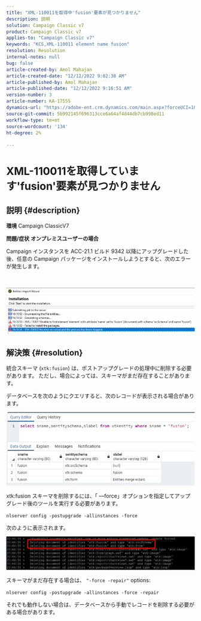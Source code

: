 ```yaml
---
title: "XML-110011を取得中'fusion'要素が見つかりません"
description: 説明
solution: Campaign Classic v7
product: Campaign Classic v7
applies-to: "Campaign Classic v7"
keywords: "KCS,XML-110011 element name fusion"
resolution: Resolution
internal-notes: null
bug: false
article-created-by: Amol Mahajan
article-created-date: "12/12/2022 9:02:38 AM"
article-published-by: Amol Mahajan
article-published-date: "12/12/2022 9:16:51 AM"
version-number: 3
article-number: KA-17555
dynamics-url: "https://adobe-ent.crm.dynamics.com/main.aspx?forceUCI=1&pagetype=entityrecord&etn=knowledgearticle&id=bdb328b3-fb79-ed11-81ac-6045bd0063aa"
source-git-commit: 5b992145f696313cce6a64af4d44db7cb998ed11
workflow-type: tm+mt
source-wordcount: '134'
ht-degree: 2%

---
```


# XML-110011を取得しています&#39;fusion&#39;要素が見つかりません

## 説明 {#description}

<b>環境</b>
Campaign ClassicV7


<b>問題/症状</b>
<b>オンプレミスユーザーの場合</b>

Campaign インスタンスを ACC-21.1 ビルド 9342 以降にアップグレードした後、任意の Campaign パッケージをインストールしようとすると、次のエラーが発生します。


<br><br>![](assets/___bfb328b3-fb79-ed11-81ac-6045bd0063aa___.png)<br>

## 解決策 {#resolution}


統合スキーマ (`xtk:fusion`) は、ポストアップグレードの処理中に削除する必要があります。 ただし、場合によっては、スキーマがまだ存在することがあります。

データベースを次のようにクエリすると、次のレコードが表示される場合があります。

![](assets/5cf5ba8b-f838-ec11-b6e6-000d3a348885.png)

xtk:fusion スキーマを削除するには、「 —force」オプションを指定してアップグレード後のツールを実行する必要があります。

`nlserver config -postupgrade -allinstances -force`

次のように表示されます。

![](assets/406e7298-f938-ec11-b6e6-000d3a348885.png)

スキーマがまだ存在する場合は、 `"-force -repair"` options:

`nlserver config -postupgrade -allinstances -force -repair`

それでも動作しない場合は、データベースから手動でレコードを削除する必要がある場合があります。
